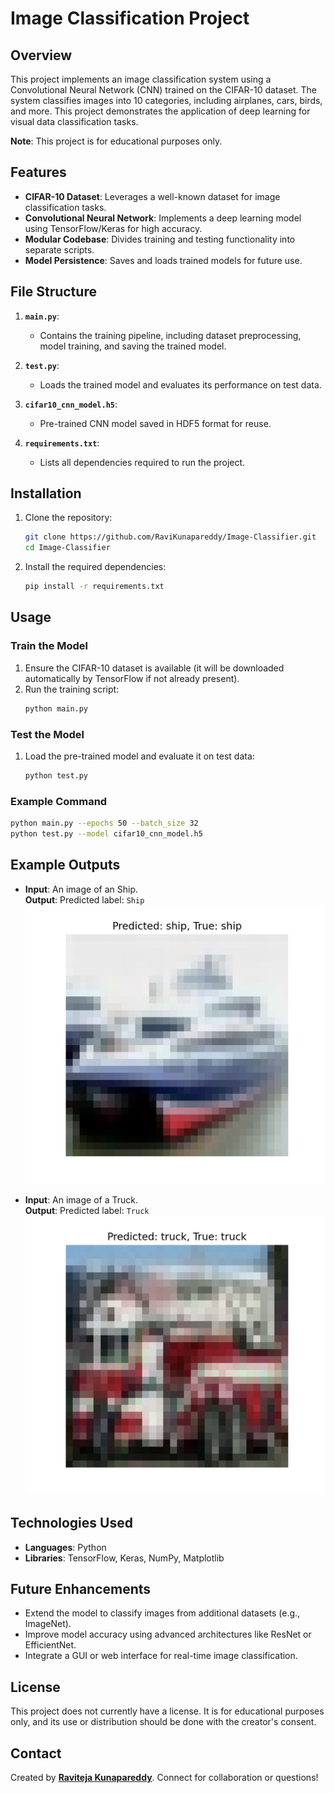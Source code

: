 # Image Classification Project

## Overview

This project implements an image classification system using a Convolutional Neural Network (CNN) trained on the CIFAR-10 dataset. The system classifies images into 10 categories, including airplanes, cars, birds, and more. This project demonstrates the application of deep learning for visual data classification tasks.

**Note**: This project is for educational purposes only.

## Features

- **CIFAR-10 Dataset**: Leverages a well-known dataset for image classification tasks.
- **Convolutional Neural Network**: Implements a deep learning model using TensorFlow/Keras for high accuracy.
- **Modular Codebase**: Divides training and testing functionality into separate scripts.
- **Model Persistence**: Saves and loads trained models for future use.

## File Structure

1. **`main.py`**:
   - Contains the training pipeline, including dataset preprocessing, model training, and saving the trained model.

2. **`test.py`**:
   - Loads the trained model and evaluates its performance on test data.

3. **`cifar10_cnn_model.h5`**:
   - Pre-trained CNN model saved in HDF5 format for reuse.

4. **`requirements.txt`**:
   - Lists all dependencies required to run the project.

## Installation

1. Clone the repository:
   ```bash
   git clone https://github.com/RaviKunapareddy/Image-Classifier.git
   cd Image-Classifier
   ```

2. Install the required dependencies:
   ```bash
   pip install -r requirements.txt
   ```

## Usage

### Train the Model
1. Ensure the CIFAR-10 dataset is available (it will be downloaded automatically by TensorFlow if not already present).
2. Run the training script:
   ```bash
   python main.py
   ```

### Test the Model
1. Load the pre-trained model and evaluate it on test data:
   ```bash
   python test.py
   ```

### Example Command
```bash
python main.py --epochs 50 --batch_size 32
python test.py --model cifar10_cnn_model.h5
```

## Example Outputs

- **Input**: An image of an Ship.  
  **Output**: Predicted label: `Ship`  
  ![Ship](https://github.com/RaviKunapareddy/Image-Classifier/blob/main/output1.png)

- **Input**: An image of a Truck.  
  **Output**: Predicted label: `Truck`  
  ![Truck](https://github.com/RaviKunapareddy/Image-Classifier/blob/main/output2.png)

## Technologies Used

- **Languages**: Python
- **Libraries**: TensorFlow, Keras, NumPy, Matplotlib

## Future Enhancements

- Extend the model to classify images from additional datasets (e.g., ImageNet).
- Improve model accuracy using advanced architectures like ResNet or EfficientNet.
- Integrate a GUI or web interface for real-time image classification.

## License

This project does not currently have a license. It is for educational purposes only, and its use or distribution should be done with the creator's consent.

## Contact

Created by **[Raviteja Kunapareddy](https://www.linkedin.com/in/ravitejak99/)**. Connect for collaboration or questions!


